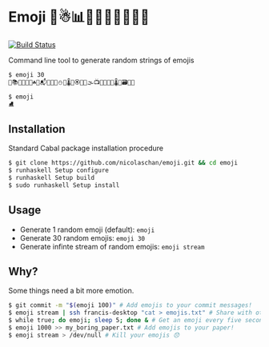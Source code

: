 # Emoji 🥁☃📊💽🌞🌚🚊🚥🏤🏸
[![Build Status](https://img.shields.io/travis/nicolaschan/emoji.svg)](https://travis-ci.org/nicolaschan/emoji)

Command line tool to generate random strings of emojis

```bash
$ emoji 30
🎐📚🚉🌋🐤🎫☘🔐📬🥈🐽🎁⛄📓🌡🎣🏵📅🎱🌫📺🍍🌱⛲💈🌡📕🗃🌌🥗
```

```bash
$ emoji
⛸
```

## Installation
Standard Cabal package installation procedure
```bash
$ git clone https://github.com/nicolaschan/emoji.git && cd emoji
$ runhaskell Setup configure
$ runhaskell Setup build
$ sudo runhaskell Setup install
```

## Usage
- Generate 1 random emoji (default): `emoji`
- Generate 30 random emojis: `emoji 30`
- Generate infinte stream of random emojis: `emoji stream`

## Why?
Some things need a bit more emotion.
```bash
$ git commit -m "$(emoji 100)" # Add emojis to your commit messages! 
$ emoji stream | ssh francis-desktop "cat > emojis.txt" # Share with other computers!
$ while true; do emoji; sleep 5; done & # Get an emoji every five seconds!
$ emoji 1000 >> my_boring_paper.txt # Add emojis to your paper!
$ emoji stream > /dev/null # Kill your emojis 😞
```
